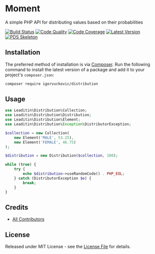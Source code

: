 # Moment

A simple PHP API for distributing values based on their probabilities

[![Build Status][ico-build]][link-build]
[![Code Quality][ico-code-quality]][link-code-quality]
[![Code Coverage][ico-code-coverage]][link-code-coverage]
[![Latest Version][ico-version]][link-packagist]
[![PDS Skeleton][ico-pds]][link-pds]

## Installation

The preferred method of installation is via [Composer](http://getcomposer.org/). Run the following command to install the latest version of a package and add it to your project's `composer.json`:

```bash
composer require igorvuckovic/distribution
```

## Usage

```php
use Leaditin\Distribution\Collection;
use Leaditin\Distribution\Distribution;
use Leaditin\Distribution\Element;
use Leaditin\Distribution\Exception\DistributorException;

$collection = new Collection(
    new Element('MALE', 53.25),
    new Element('FEMALE', 46.75)
);

$distribution = new Distribution($collection, 100);

while (true) {
    try {
        echo $distribution->useRandomCode() . PHP_EOL;
    } catch (DistributorException $e) {
        break;
    }
}

```

## Credits

- [All Contributors][link-contributors]

## License

Released under MIT License - see the [License File](LICENSE) for details.


[ico-version]: https://img.shields.io/packagist/v/igorvuckovic/distribution.svg
[ico-build]: https://travis-ci.org/igorvuckovic/distribution.svg?branch=master
[ico-code-coverage]: https://img.shields.io/scrutinizer/coverage/g/igorvuckovic/distribution.svg
[ico-code-quality]: https://img.shields.io/scrutinizer/g/igorvuckovic/distribution.svg
[ico-pds]: https://img.shields.io/badge/pds-skeleton-blue.svg

[link-packagist]: https://packagist.org/packages/igorvuckovic/distribution
[link-build]: https://travis-ci.org/igorvuckovic/distribution
[link-code-coverage]: https://scrutinizer-ci.com/g/igorvuckovic/distribution/code-structure
[link-code-quality]: https://scrutinizer-ci.com/g/igorvuckovic/distribution
[link-pds]: https://github.com/php-pds/skeleton
[link-contributors]: ../../contributors
